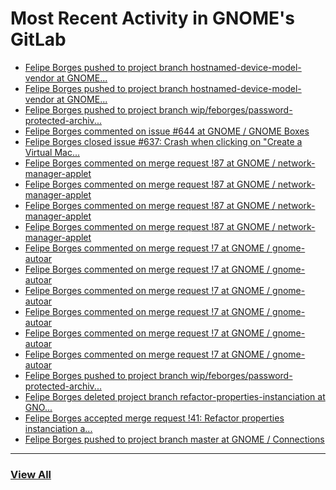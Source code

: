 # Most Recent Activity in GNOME's GitLab

<!-- BLOG-POST-LIST:START -->
- [Felipe Borges pushed to project branch hostnamed-device-model-vendor at GNOME...](https://gitlab.gnome.org/GNOME/gnome-control-center/-/commit/bf6b7e2a216761b025541f469b43d1d16ac4db03)
- [Felipe Borges pushed to project branch hostnamed-device-model-vendor at GNOME...](https://gitlab.gnome.org/GNOME/gnome-control-center/-/compare/6e414fb6ebea83293a5cd30b797941464339cde3...6abc8425f4a22430e68322cd109483f362ac25dd)
- [Felipe Borges pushed to project branch wip/feborges/password-protected-archiv...](https://gitlab.gnome.org/GNOME/nautilus/-/compare/899643571ea50c4d3786ecd1b39f6a5bd355e1d5...ec5d3531324bfd97b51732a90b615f6093e1442b)
- [Felipe Borges commented on issue #644 at GNOME / GNOME Boxes](https://gitlab.gnome.org/GNOME/gnome-boxes/-/issues/644#note_1016188)
- [Felipe Borges closed issue #637: Crash when clicking on &quot;Create a Virtual Mac...](https://gitlab.gnome.org/GNOME/gnome-boxes/-/issues/637)
- [Felipe Borges commented on merge request !87 at GNOME / network-manager-applet](https://gitlab.gnome.org/GNOME/network-manager-applet/-/merge_requests/87#note_1013676)
- [Felipe Borges commented on merge request !87 at GNOME / network-manager-applet](https://gitlab.gnome.org/GNOME/network-manager-applet/-/merge_requests/87#note_1013671)
- [Felipe Borges commented on merge request !87 at GNOME / network-manager-applet](https://gitlab.gnome.org/GNOME/network-manager-applet/-/merge_requests/87#note_1013668)
- [Felipe Borges commented on merge request !87 at GNOME / network-manager-applet](https://gitlab.gnome.org/GNOME/network-manager-applet/-/merge_requests/87#note_1013665)
- [Felipe Borges commented on merge request !7 at GNOME / gnome-autoar](https://gitlab.gnome.org/GNOME/gnome-autoar/-/merge_requests/7#note_1013651)
- [Felipe Borges commented on merge request !7 at GNOME / gnome-autoar](https://gitlab.gnome.org/GNOME/gnome-autoar/-/merge_requests/7#note_1013648)
- [Felipe Borges commented on merge request !7 at GNOME / gnome-autoar](https://gitlab.gnome.org/GNOME/gnome-autoar/-/merge_requests/7#note_1013644)
- [Felipe Borges commented on merge request !7 at GNOME / gnome-autoar](https://gitlab.gnome.org/GNOME/gnome-autoar/-/merge_requests/7#note_1013643)
- [Felipe Borges commented on merge request !7 at GNOME / gnome-autoar](https://gitlab.gnome.org/GNOME/gnome-autoar/-/merge_requests/7#note_1013640)
- [Felipe Borges commented on merge request !7 at GNOME / gnome-autoar](https://gitlab.gnome.org/GNOME/gnome-autoar/-/merge_requests/7#note_1013639)
- [Felipe Borges pushed to project branch wip/feborges/password-protected-archiv...](https://gitlab.gnome.org/felipeborges/gnome-autoar/-/commit/aa1e6e226d44c28062cf1d168c6b0765626a9149)
- [Felipe Borges deleted project branch refactor-properties-instanciation at GNO...](https://gitlab.gnome.org/GNOME/connections/-/commits/refactor-properties-instanciation)
- [Felipe Borges accepted merge request !41: Refactor properties instanciation a...](https://gitlab.gnome.org/GNOME/connections/-/merge_requests/41)
- [Felipe Borges pushed to project branch master at GNOME / Connections](https://gitlab.gnome.org/GNOME/connections/-/compare/75fb737014ee21e230f681e4ccb755814df8c92b...cd84f0adf38ee3b397264e5f330512c6c5b074c6)
<!-- BLOG-POST-LIST:END -->

___

### [View All](https://gitlab.gnome.org/users/felipeborges/activity)
